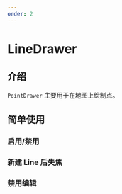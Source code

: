 ```yaml
---
order: 2
---
```


# LineDrawer

## 介绍

`PointDrawer` 主要用于在地图上绘制点。

## 简单使用

### 启用/禁用

<code src="./drawer/line/start.tsx" compact="true"></code>

### 新建 Line 后失焦

<code src="./drawer/line/autoFocus.tsx" compact="true"></code>

### 禁用编辑

<code src="./drawer/line/editable.tsx" compact="true"></code>
